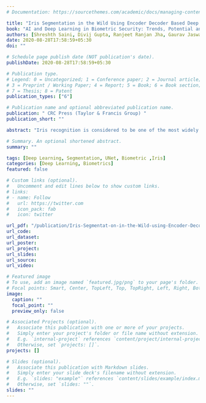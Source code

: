 ```yaml
---
# Documentation: https://sourcethemes.com/academic/docs/managing-content/

title: "Iris Segmentation in the Wild Using Encoder Decoder Based Deep LearningTechniques"
book: "AI and Deep Learning in Biometric Security: Trends, Potential and Challenge"
authors: [Shreshth Saini, Divij Gupta, Ranjeet Ranjan Jha, Gaurav Jaswal, Aditya Nigam]
date: 2020-08-28T17:58:59+05:30
doi: ""

# Schedule page publish date (NOT publication's date).
publishDate: 2020-08-28T17:58:59+05:30

# Publication type.
# Legend: 0 = Uncategorized; 1 = Conference paper; 2 = Journal article;
# 3 = Preprint / Working Paper; 4 = Report; 5 = Book; 6 = Book section;
# 7 = Thesis; 8 = Patent
publication_types: ["6"]

# Publication name and optional abbreviated publication name.
publication: " CRC Press (Taylor & Francis Group) "
publication_short: ""

abstract: "Iris recognition is considered to be one of the most widely used biometric modality, mainly due to its non-invasive nature and high reliability. However, in the whole process of authentication, segmentation of the iris is the most crucial one as being the second stage of the usual five-stage pipeline, the error introduced gets compounded in the subsequent stages. However, segmentation of the iris in non-ideal conditions is a challenging task owing to numerous artifacts such as occlusion by eyelids, off-angle rotations, irregular reflections, blurred boundaries, etc. Although the artifacts can be minimized up to a certain extent during the acquisition process, it requires a high level of control over the image capturing environment and also high user cooperation, which is not always feasible. For segmentation, quite a few methods have been put forward, but the ones using classical approaches usually have low generalisability. Over the past decade, various deep learning techniques have been proposed which have given satisfactory results. Since the problem at hand is that of an image-to-image generation(the input image and its corresponding segmentation mask), the most common similarity among them is the use of a standard encoder-decoder structure called the UNet. In this chapter, we discuss several such techniques and their intricate nov- elties, and shortcomings, while also throwing some light on the non-deep learning methods so as to get a wholesome comparison. We also discuss briefly about the various publicly available datasets and the artifacts they are riddled with while also discussing about the various metrics that are used by the scientific community to compare their works and es- tablish the state-of-the-art. Lastly, we discuss a short implementation of the UNet done by ourselves on two of the available datasets and conclude this chapter with a thought on the future possibilities of the existing works."

# Summary. An optional shortened abstract.
summary: ""

tags: [Deep Learning, Segmentation, UNet, Biometric ,Iris]
categories: [Deep Learning, Biometrics]
featured: false

# Custom links (optional).
#   Uncomment and edit lines below to show custom links.
# links:
# - name: Follow
#   url: https://twitter.com
#   icon_pack: fab
#   icon: twitter

url_pdf: "/publication/Iris-Segmentat-on-in-the-Wild-using-Encoder-Decoder-based-Deep-LearningTechniques/"
url_code:
url_dataset:
url_poster:
url_project:
url_slides:
url_source:
url_video:

# Featured image
# To use, add an image named `featured.jpg/png` to your page's folder. 
# Focal points: Smart, Center, TopLeft, Top, TopRight, Left, Right, BottomLeft, Bottom, BottomRight.
image:
  caption: ""
  focal_point: ""
  preview_only: false

# Associated Projects (optional).
#   Associate this publication with one or more of your projects.
#   Simply enter your project's folder or file name without extension.
#   E.g. `internal-project` references `content/project/internal-project/index.md`.
#   Otherwise, set `projects: []`.
projects: []

# Slides (optional).
#   Associate this publication with Markdown slides.
#   Simply enter your slide deck's filename without extension.
#   E.g. `slides: "example"` references `content/slides/example/index.md`.
#   Otherwise, set `slides: ""`.
slides: ""
---
```

